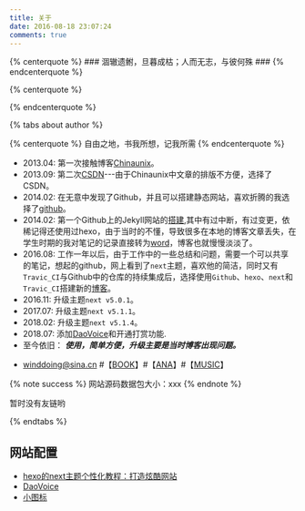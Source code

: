 ```yaml
---
title: 关于
date: 2016-08-18 23:07:24
comments: true
---
```


{% centerquote %} ### 涸辙遗鲋，旦暮成枯；人而无志，与彼何殊 ### {% endcenterquote %}

{% centerquote %}
<!-- 站点运行时间 -->
<div id="days"></div>
{% endcenterquote %}


{% tabs about author %}
<!-- tab 博主相关@user -->

{% centerquote %} 自由之地，书我所想，记我所需 {% endcenterquote %}

<!-- endtab -->

<!-- tab 站点相关@home -->

* 2013.04: 第一次接触博客[Chinaunix](http://blog.chinaunix.net/uid/28769209/year-201304-list-1.html)。
* 2013.09: 第二次[CSDN](https://blog.csdn.net/sdreamq)---由于Chinaunix中文章的排版不方便，选择了CSDN。
* 2014.02: 在无意中发现了Github，并且可以搭建静态网站，喜欢折腾的我选择了[github](https://shaowangquan.github.io)。
* 2014.02: 第一个Github上的Jekyll网站的[搭建](https://winddoing.github.io/2014/02/26/2014-02-26-Github+jekyll%E5%8D%9A%E5%AE%A2%E7%BB%88%E4%BA%8E%E6%90%AD%E5%BB%BA%E5%A5%BD%E4%BA%86/),其中有过中断，有过变更，依稀记得还使用过hexo，由于当时的不懂，导致很多在本地的博客文章丢失，在学生时期的我对笔记的记录直接转为[word](https://winddoing.github.io/old_notes/)，博客也就慢慢淡淡了。
* 2016.08: 工作一年以后，由于工作中的一些总结和问题，需要一个可以共享的笔记，想起的github，网上看到了`next`主题，喜欢他的简洁，同时又有`Travic_CI`与Github中的仓库的持续集成后，选择使用`Github`、`hexo`、`next`和`Travic_CI`搭建新的[博客](https://winddoing.github.io)。
* 2016.11: 升级主题`next v5.0.1`。
* 2017.07: 升级主题`next v5.1.1`。
* 2018.02: 升级主题`next v5.1.4`。
* 2018.07: 添加[DaoVoice](http://www.daovoice.io)和开通打赏功能.
* 至今依旧： ***使用，简单方便，升级主要是当时博客出现问题。***

- winddoing@sina.cn #【[BOOK](../books)】#【[ANA](../ana)】#【[MUSIC](../music)】

{% note success %}
网站源码数据包大小：xxx
{% endnote %}

<!-- endtab -->

<!-- tab ️友情链接@link -->
暂时没有友链哟
<!-- endtab -->
{% endtabs %}



## 网站配置

* [hexo的next主题个性化教程：打造炫酷网站](https://blog.csdn.net/qq_33699981/article/details/72716951)
* [DaoVoice](https://dashboard.daovoice.io/app/a28f1641/users?segment=all-users)
* [小图标](https://fontawesome.com/icons?from=io)






<script>
/* 站点运行时间 */
function show_date_time(){
	window.setTimeout("show_date_time()", 1000);
	/* 请修改这里的起始时间 */
	BirthDay=new Date("02/26/2014 15:00:00");
	today=new Date();
	timeold=(today.getTime()-BirthDay.getTime());
	sectimeold=timeold/1000
	secondsold=Math.floor(sectimeold);
	msPerDay=24*60*60*1000
	e_daysold=timeold/msPerDay
	daysold=Math.floor(e_daysold);
	e_hrsold=(e_daysold-daysold)*24;
	hrsold=setzero(Math.floor(e_hrsold));
	e_minsold=(e_hrsold-hrsold)*60;
	minsold=setzero(Math.floor((e_hrsold-hrsold)*60));
	seconds=setzero(Math.floor((e_minsold-minsold)*60));
	document.getElementById('days').innerHTML="本站已运行"+daysold+"天"+hrsold+"小时"+minsold+"分"+seconds+"秒";
}

function setzero(i){
	if (i<10) {
		i="0" + i;
	}
	return i;
}

show_date_time();
</script>
